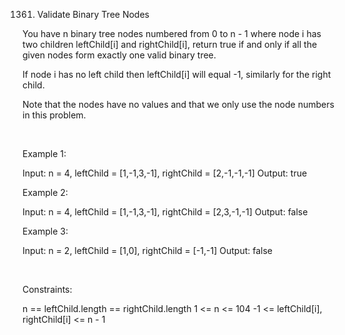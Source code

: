 1361. Validate Binary Tree Nodes

You have n binary tree nodes numbered from 0 to n - 1 where node i has two children leftChild[i] and rightChild[i], return true if and only if all the given nodes form exactly one valid binary tree.

If node i has no left child then leftChild[i] will equal -1, similarly for the right child.

Note that the nodes have no values and that we only use the node numbers in this problem.

 

Example 1:

Input: n = 4, leftChild = [1,-1,3,-1], rightChild = [2,-1,-1,-1]
Output: true


Example 2:

Input: n = 4, leftChild = [1,-1,3,-1], rightChild = [2,3,-1,-1]
Output: false


Example 3:

Input: n = 2, leftChild = [1,0], rightChild = [-1,-1]
Output: false


 

Constraints:

n == leftChild.length == rightChild.length
1 <= n <= 104
-1 <= leftChild[i], rightChild[i] <= n - 1